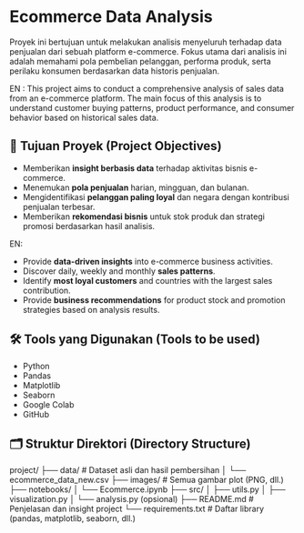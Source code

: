 # Ecommerce Data Analysis

Proyek ini bertujuan untuk melakukan analisis menyeluruh terhadap data penjualan dari sebuah platform e-commerce. Fokus utama dari analisis ini adalah memahami pola pembelian pelanggan, performa produk, serta perilaku konsumen berdasarkan data historis penjualan.

EN :
This project aims to conduct a comprehensive analysis of sales data from an e-commerce platform. The main focus of this analysis is to understand customer buying patterns, product performance, and consumer behavior based on historical sales data.

## 📌 Tujuan Proyek (Project Objectives)

- Memberikan **insight berbasis data** terhadap aktivitas bisnis e-commerce.
- Menemukan **pola penjualan** harian, mingguan, dan bulanan.
- Mengidentifikasi **pelanggan paling loyal** dan negara dengan kontribusi penjualan terbesar.
- Memberikan **rekomendasi bisnis** untuk stok produk dan strategi promosi berdasarkan hasil analisis.

EN:
- Provide **data-driven insights** into e-commerce business activities.
- Discover daily, weekly and monthly **sales patterns**.
- Identify **most loyal customers** and countries with the largest sales contribution.
- Provide **business recommendations** for product stock and promotion strategies based on analysis results.


## 🛠 Tools yang Digunakan (Tools to be used)

- Python
- Pandas
- Matplotlib
- Seaborn
- Google Colab
- GitHub

## 🗂 Struktur Direktori (Directory Structure)

project/
├── data/                  # Dataset asli dan hasil pembersihan
│   └── ecommerce_data_new.csv
├── images/                # Semua gambar plot (PNG, dll.)
├── notebooks/
│   └── Ecommerce.ipynb
├── src/
│   ├── utils.py
│   ├── visualization.py
│   └── analysis.py (opsional)
├── README.md              # Penjelasan dan insight project
└── requirements.txt       # Daftar library (pandas, matplotlib, seaborn, dll.)



